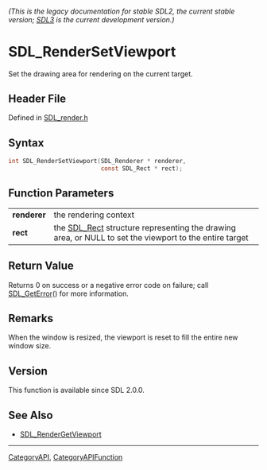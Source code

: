 ###### (This is the legacy documentation for stable SDL2, the current stable version; [SDL3](https://wiki.libsdl.org/SDL3/) is the current development version.)
# SDL_RenderSetViewport

Set the drawing area for rendering on the current target.

## Header File

Defined in [SDL_render.h](https://github.com/libsdl-org/SDL/blob/SDL2/include/SDL_render.h)

## Syntax

```c
int SDL_RenderSetViewport(SDL_Renderer * renderer,
                          const SDL_Rect * rect);

```

## Function Parameters

|                  |                                                                                                                    |
| ---------------- | ------------------------------------------------------------------------------------------------------------------ |
| **renderer**     | the rendering context                                                                                              |
| **rect**         | the [SDL_Rect](SDL_Rect) structure representing the drawing area, or NULL to set the viewport to the entire target |

## Return Value

Returns 0 on success or a negative error code on failure; call
[SDL_GetError](SDL_GetError)() for more information.

## Remarks

When the window is resized, the viewport is reset to fill the entire new
window size.

## Version

This function is available since SDL 2.0.0.

## See Also

* [SDL_RenderGetViewport](SDL_RenderGetViewport)

----
[CategoryAPI](CategoryAPI), [CategoryAPIFunction](CategoryAPIFunction)

